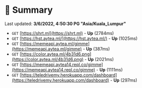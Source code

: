 # 📖 Summary
Last updated: **3/6/2022, 4:50:30 PG "Asia/Kuala_Lumpur"**

- `GET` [https://shrt.ml](https://shrt.ml) - **Up** (2784ms)
- `GET` [https://hst.aytea.ml/](https://hst.aytea.ml/) - **Up** (1025ms)
- `GET` [https://memeapi.aytea.ml/gimme](https://memeapi.aytea.ml/gimme) - **Up** (387ms)
- `GET` [https://color.aytea.ml/4b31d6.png](https://color.aytea.ml/4b31d6.png) - **Up** (2021ms)
- `GET` [https://memeapi.aytea14.repl.co/gimme](https://memeapi.aytea14.repl.co/gimme) - **Up** (1111ms)
- `GET` [https://teledrivemy.herokuapp.com/dashboard](https://teledrivemy.herokuapp.com/dashboard) - **Up** (297ms)
